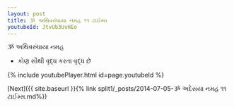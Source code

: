 ```yaml
---
layout: post
title: ૐ અથિવરુંધાયા નમહ ૧૧ ટાઈમ્સ
youtubeId: JtvUb3UvHEo
---
```

 
 
 ૐ અથિવરુંધાયા નમહ  
 
 -  કોણ સૌથી વૃદ્ધ કરતા વૃદ્ધ છે 
 
  
 
  
 
 
 
 
 
 


{% include youtubePlayer.html id=page.youtubeId %}
 
[Next]({{ site.baseurl }}{% link  split1/_posts/2014-07-05-ૐ અદેસયા નમહ ૧૧ ટાઈમ્સ.md%})
 
